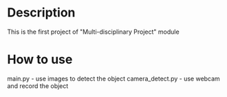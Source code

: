 # Description
This is the first project of "Multi-disciplinary Project" module

# How to use
main.py - use images to detect the object
camera_detect.py - use webcam and record the object
